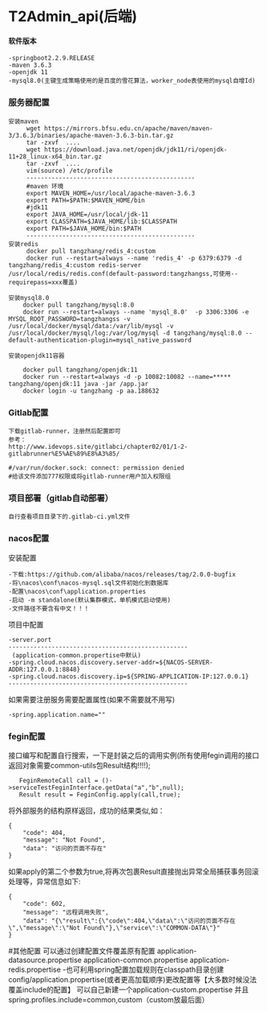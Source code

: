 # T2Admin_api(后端)

#### 软件版本
	-springboot2.2.9.RELEASE
	-maven 3.6.3
	-openjdk 11
	-mysql8.0(主键生成策略使用的是百度的雪花算法，worker_node表使用的mysql自增Id)
	

### 服务器配置
	安装maven
    	 wget https://mirrors.bfsu.edu.cn/apache/maven/maven-3/3.6.3/binaries/apache-maven-3.6.3-bin.tar.gz
    	 tar -zxvf  ....
    	 wget https://download.java.net/openjdk/jdk11/ri/openjdk-11+28_linux-x64_bin.tar.gz
    	 tar -zxvf  ....
		 vim(source) /etc/profile
		 -----------------------------------------------	
		 #maven 环境
		 export MAVEN_HOME=/usr/local/apache-maven-3.6.3
		 export PATH=$PATH:$MAVEN_HOME/bin
	 	 #jdk11
		 export JAVA_HOME=/usr/local/jdk-11
		 export CLASSPATH=$JAVA_HOME/lib:$CLASSPATH
		 export PATH=$JAVA_HOME/bin:$PATH
		 -----------------------------------------------
	安装redis
		 docker pull tangzhang/redis_4:custom
		 docker run --restart=always --name 'redis_4' -p 6379:6379 -d tangzhang/redis_4:custom redis-server /usr/local/redis/redis.conf(default-password:tangzhangss,可使用--requirepass=xxx覆盖) 
			
	安装mysql8.0
		docker pull tangzhang/mysql:8.0
		docker run --restart=always --name 'mysql_8.0'  -p 3306:3306 -e MYSQL_ROOT_PASSWORD=tangzhangss -v /usr/local/docker/mysql/data:/var/lib/mysql -v /usr/local/docker/mysql/log:/var/log/mysql -d tangzhang/mysql:8.0 --default-authentication-plugin=mysql_native_password

	安装openjdk11容器	
		
		docker pull tangzhang/openjdk:11
		docker run --restart=always -d -p 10082:10082 --name=***** tangzhang/openjdk:11 java -jar /app.jar
		docker login -u tangzhang -p aa.188632
		
### Gitlab配置
	下载gitlab-runner，注册然后配置即可
	参考：
	http://www.idevops.site/gitlabci/chapter02/01/1-2-gitlabrunner%E5%AE%89%E8%A3%85/

	#/var/run/docker.sock: connect: permission denied
	#给该文件添加777权限或将gitlab-runner用户加入权限组

### 项目部署（gitlab自动部署）
	自行查看项目目录下的.gitlab-ci.yml文件
	
### nacos配置
安装配置
   
    -下载:https://github.com/alibaba/nacos/releases/tag/2.0.0-bugfix
    -将\nacos\conf\nacos-mysql.sql文件初始化到数据库
    -配置\nacos\conf\application.properties
    -启动 -m standalone(默认集群模式，单机模式启动使用)
    -文件路径不要含有中文！！！
    
项目中配置

    -server.port
    --------------------------------------------------
     (application-common.propertise中默认)
    -spring.cloud.nacos.discovery.server-addr=${NACOS-SERVER-ADDR:127.0.0.1:8848}
    -spring.cloud.nacos.discovery.ip=${SPRING-APPLICATION-IP:127.0.0.1}
    -------------------------------------------------- 
如果需要注册服务需要配置属性(如果不需要就不用写)

    -spring.application.name=""    
		  
### fegin配置

接口编写和配置自行搜索，一下是封装之后的调用实例(所有使用fegin调用的接口返回对象需要common-utils包Result结构!!!!);


       FeginRemoteCall call = ()->serviceTestFeginInterface.getData("a","b",null);
       Result result = FeginConfig.apply(call,true);

将外部服务的结构原样返回，成功的结果类似,如：
        
    {
        "code": 404,
        "message": "Not Found",
        "data": "访问的页面不存在"
    }

如果apply的第二个参数为true,将再次包裹Result直接抛出异常全局捕获事务回滚处理等，异常信息如下:

    {
        "code": 602,
        "message": "远程调用失败",
        "data": "{\"result\":{\"code\":404,\"data\":\"访问的页面不存在\",\"message\":\"Not Found\"},\"service\":\"COMMON-DATA\"}"
    }

#其他配置
    可以通过创建配置文件覆盖原有配置
    application-datasource.propertise
    application-common.propertise
    application-redis.propertise
    -也可利用spring配置加载规则在classpath目录创建config/application.propertise(或者更高加载顺序)更改配置等【大多数时候没法覆盖include的配置】
    可以自己新建一个application-custom.propertise 并且 spring.profiles.include=common,custom（custom放最后面）


    
    
